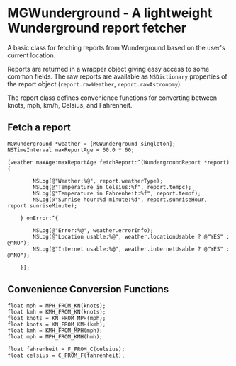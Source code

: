 # MGWunderground - A lightweight Wunderground report fetcher

A basic class for fetching reports from Wunderground based on the user's current location.

Reports are returned in a wrapper object giving easy access to some common fields. The raw reports are available as `NSDictionary` properties of the report object (`report.rawWeather`, `report.rawAstronomy`).

The report class defines convenience functions for converting between knots, mph, km/h, Celsius, and Fahrenheit.

## Fetch a report

```objc
MGWunderground *weather = [MGWunderground singleton];
NSTimeInterval maxReportAge = 60.0 * 60;

[weather maxAge:maxReportAge fetchReport:^(WundergroundReport *report) {
    
        NSLog(@"Weather:%@", report.weatherType);
        NSLog(@"Temperature in Celsius:%f", report.tempc);
        NSLog(@"Temperature in Fahrenheit:%f", report.tempf);
        NSLog(@"Sunrise hour:%d minute:%d", report.sunriseHour, report.sunriseMinute);

    } onError:^{

        NSLog(@"Error:%@", weather.errorInfo);
        NSLog(@"Location usable:%@", weather.locationUsable ? @"YES" : @"NO");
        NSLog(@"Internet usable:%@", weather.internetUsable ? @"YES" : @"NO");

    }];
```

## Convenience Conversion Functions

```
float mph = MPH_FROM_KN(knots);
float kmh = KMH_FROM_KN(knots);
float knots = KN_FROM_MPH(mph);
float knots = KN_FROM_KMH(kmh);
float kmh = KMH_FROM_MPH(mph);
float mph = MPH_FROM_KMH(hmh);

float fahrenheit = F_FROM_C(celsius);
float celsius = C_FROM_F(fahrenheit);
```

